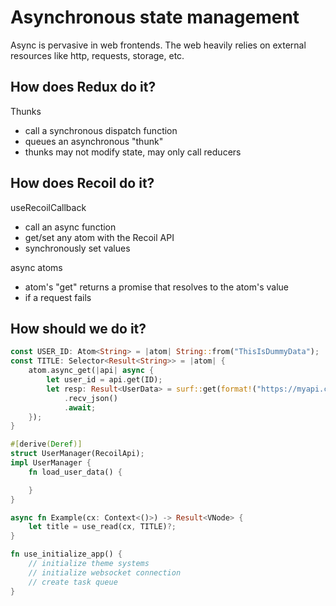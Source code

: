 # Asynchronous state management

Async is pervasive in web frontends. The web heavily relies on external resources like http, requests, storage, etc.

## How does Redux do it?

Thunks

- call a synchronous dispatch function
- queues an asynchronous "thunk"
- thunks may not modify state, may only call reducers

## How does Recoil do it?

useRecoilCallback

- call an async function
- get/set any atom with the Recoil API
- synchronously set values

async atoms

- atom's "get" returns a promise that resolves to the atom's value
- if a request fails

## How should we do it?

```rust
const USER_ID: Atom<String> = |atom| String::from("ThisIsDummyData");
const TITLE: Selector<Result<String>> = |atom| {
    atom.async_get(|api| async {
        let user_id = api.get(ID);
        let resp: Result<UserData> = surf::get(format!("https://myapi.com/users/{}", user_id))
            .recv_json()
            .await;
    });
}

#[derive(Deref)]
struct UserManager(RecoilApi);
impl UserManager {
    fn load_user_data() {

    }
}

async fn Example(cx: Context<()>) -> Result<VNode> {
    let title = use_read(cx, TITLE)?;
}
```

```rust
fn use_initialize_app() {
    // initialize theme systems
    // initialize websocket connection
    // create task queue
}
```
